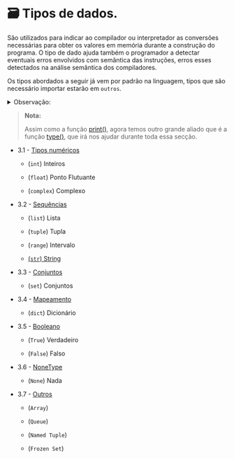 # 🗃️ Tipos de dados.

São utilizados para indicar ao compilador ou interpretador as conversões necessárias para obter os valores em memória durante a construção do programa. O tipo de dado ajuda também o programador a detectar eventuais erros envolvidos com semântica das instruções, erros esses detectados na análise semântica dos compiladores.

Os tipos abordados a seguir já vem por padrão na linguagem, tipos que são necessário importar estarão em `outros`.

<details>
  <summary>Observação:</summary>

> Assim como no dia a dia sabemos diferenciar o que é texto, número e etc, a linguagem tão sabe. A analógia mais comum de se ver é relacionado a [conjuntos numéricos](https://pt.wikipedia.org/wiki/Conjunto).
>
> Exemplo de conjuntos numéricos:
>
> Reais, Imaginarios, Naturais, ...

</details>

> **__Nota:__**
>
> Assim como a função [print()](https://docs.python.org/3/library/functions.html#print), agora temos outro grande aliado que é a função [type()](https://docs.python.org/3/library/functions.html#type), que irá nos ajudar durante toda essa secção.


- 3.1 - [Tipos numéricos](./numerics.md)

    - (`int`) Inteiros

    - (`float`) Ponto Flutuante

    - (`complex`) Complexo

- 3.2 - [Sequências](./sequences.md)

    - (`list`) Lista

    - (`tuple`) Tupla

    - (`range`) Intervalo

    - [(`str`) String]()

- 3.3 - [Conjuntos]()

    - (`set`) Conjuntos

- 3.4 - [Mapeamento]()

    - (`dict`) Dicionário

- 3.5 - [Booleano]()

    - (`True`) Verdadeiro

    - (`False`) Falso

- 3.6 - [NoneType]()

    - (`None`) Nada

- 3.7 - [Outros]()

    - (`Array`)

    - (`Queue`)

    - (`Named Tuple`)

    - (`Frozen Set`)